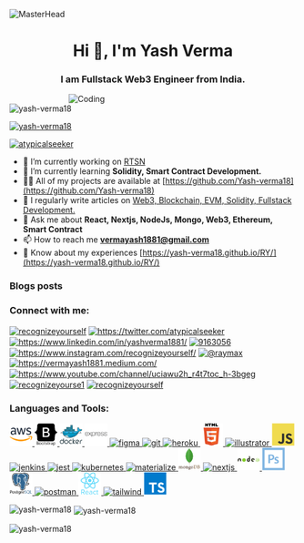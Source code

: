 ![MasterHead](https://i.pinimg.com/originals/cc/8a/fa/cc8afa2e04a7be398bc725630ec8ae70.jpg)

<h1 align="center">Hi 👋, I'm Yash Verma</h1>
<h3 align="center">I am Fullstack Web3 Engineer from India.</h3>

<img align="right" alt="Coding" width="400" src="https://i.pinimg.com/564x/cc/8a/fa/cc8afa2e04a7be398bc725630ec8ae70.jpg">

<p align="left"> <img src="https://komarev.com/ghpvc/?username=yash-verma18&label=Profile%20views&color=0e75b6&style=flat" alt="yash-verma18" /> </p>

<p align="left"> <a href="https://github.com/ryo-ma/github-profile-trophy"><img src="https://github-profile-trophy.vercel.app/?username=yash-verma18" alt="yash-verma18" /></a> </p>

<p align="left"> <a href="https://twitter.com/atypicalseeker" target="blank"><img src="https://img.shields.io/twitter/follow/atypicalseeker?logo=twitter&style=for-the-badge" alt="atypicalseeker" /></a> </p>

- 🔭 I’m currently working on [RTSN](https://rtsn.xyz/)
- 🌱 I’m currently learning **Solidity, Smart Contract Development.**
- 👨‍💻 All of my projects are available at [https://github.com/Yash-verma18](https://github.com/Yash-verma18)
- 📝 I regularly write articles on [Web3, Blockchain, EVM, Solidity, Fullstack Development.](https://defideveloper.hashnode.dev/)
- 💬 Ask me about **React, Nextjs, NodeJs, Mongo, Web3, Ethereum, Smart Contract**
- 📫 How to reach me **vermayash1881@gmail.com**
- 📄 Know about my experiences [https://yash-verma18.github.io/RY/](https://yash-verma18.github.io/RY/)

### Blogs posts
<!-- BLOG-POST-LIST:START -->
<!-- BLOG-POST-LIST:END -->

<h3 align="left">Connect with me:</h3>
<p align="left">
<a href="https://dev.to/recognizeyourself" target="blank"><img align="center" src="https://raw.githubusercontent.com/rahuldkjain/github-profile-readme-generator/master/src/images/icons/Social/devto.svg" alt="recognizeyourself" height="30" width="40" /></a>
<a href="https://twitter.com/https://twitter.com/atypicalseeker" target="blank"><img align="center" src="https://raw.githubusercontent.com/rahuldkjain/github-profile-readme-generator/master/src/images/icons/Social/twitter.svg" alt="https://twitter.com/atypicalseeker" height="30" width="40" /></a>
<a href="https://linkedin.com/in/https://www.linkedin.com/in/yashverma1881/" target="blank"><img align="center" src="https://raw.githubusercontent.com/rahuldkjain/github-profile-readme-generator/master/src/images/icons/Social/linked-in-alt.svg" alt="https://www.linkedin.com/in/yashverma1881/" height="30" width="40" /></a>
<a href="https://stackoverflow.com/users/9163056" target="blank"><img align="center" src="https://raw.githubusercontent.com/rahuldkjain/github-profile-readme-generator/master/src/images/icons/Social/stack-overflow.svg" alt="9163056" height="30" width="40" /></a>
<a href="https://instagram.com/https://www.instagram.com/recognizeyourself/" target="blank"><img align="center" src="https://raw.githubusercontent.com/rahuldkjain/github-profile-readme-generator/master/src/images/icons/Social/instagram.svg" alt="https://www.instagram.com/recognizeyourself/" height="30" width="40" /></a>
<a href="https://hashnode.com/@raymax" target="blank"><img align="center" src="https://raw.githubusercontent.com/rahuldkjain/github-profile-readme-generator/master/src/images/icons/Social/hashnode.svg" alt="@raymax" height="30" width="40" /></a>
<a href="https://medium.com/https://vermayash1881.medium.com/" target="blank"><img align="center" src="https://raw.githubusercontent.com/rahuldkjain/github-profile-readme-generator/master/src/images/icons/Social/medium.svg" alt="https://vermayash1881.medium.com/" height="30" width="40" /></a>
<a href="https://www.youtube.com/c/https://www.youtube.com/channel/uciawu2h_r4t7toc_h-3bgeg" target="blank"><img align="center" src="https://raw.githubusercontent.com/rahuldkjain/github-profile-readme-generator/master/src/images/icons/Social/youtube.svg" alt="https://www.youtube.com/channel/uciawu2h_r4t7toc_h-3bgeg" height="30" width="40" /></a>
<a href="https://www.hackerrank.com/recognizeyourse1" target="blank"><img align="center" src="https://raw.githubusercontent.com/rahuldkjain/github-profile-readme-generator/master/src/images/icons/Social/hackerrank.svg" alt="recognizeyourse1" height="30" width="40" /></a>
<a href="https://www.leetcode.com/recognizeyourself" target="blank"><img align="center" src="https://raw.githubusercontent.com/rahuldkjain/github-profile-readme-generator/master/src/images/icons/Social/leet-code.svg" alt="recognizeyourself" height="30" width="40" /></a>
</p>

<h3 align="left">Languages and Tools:</h3>
<p align="left"> <a href="https://aws.amazon.com" target="_blank" rel="noreferrer"> <img src="https://raw.githubusercontent.com/devicons/devicon/master/icons/amazonwebservices/amazonwebservices-original-wordmark.svg" alt="aws" width="40" height="40"/> </a> <a href="https://getbootstrap.com" target="_blank" rel="noreferrer"> <img src="https://raw.githubusercontent.com/devicons/devicon/master/icons/bootstrap/bootstrap-plain-wordmark.svg" alt="bootstrap" width="40" height="40"/> </a> <a href="https://www.docker.com/" target="_blank" rel="noreferrer"> <img src="https://raw.githubusercontent.com/devicons/devicon/master/icons/docker/docker-original-wordmark.svg" alt="docker" width="40" height="40"/> </a> <a href="https://expressjs.com" target="_blank" rel="noreferrer"> <img src="https://raw.githubusercontent.com/devicons/devicon/master/icons/express/express-original-wordmark.svg" alt="express" width="40" height="40"/> </a> <a href="https://www.figma.com/" target="_blank" rel="noreferrer"> <img src="https://www.vectorlogo.zone/logos/figma/figma-icon.svg" alt="figma" width="40" height="40"/> </a> <a href="https://git-scm.com/" target="_blank" rel="noreferrer"> <img src="https://www.vectorlogo.zone/logos/git-scm/git-scm-icon.svg" alt="git" width="40" height="40"/> </a> <a href="https://heroku.com" target="_blank" rel="noreferrer"> <img src="https://www.vectorlogo.zone/logos/heroku/heroku-icon.svg" alt="heroku" width="40" height="40"/> </a> <a href="https://www.w3.org/html/" target="_blank" rel="noreferrer"> <img src="https://raw.githubusercontent.com/devicons/devicon/master/icons/html5/html5-original-wordmark.svg" alt="html5" width="40" height="40"/> </a> <a href="https://www.adobe.com/in/products/illustrator.html" target="_blank" rel="noreferrer"> <img src="https://www.vectorlogo.zone/logos/adobe_illustrator/adobe_illustrator-icon.svg" alt="illustrator" width="40" height="40"/> </a> <a href="https://developer.mozilla.org/en-US/docs/Web/JavaScript" target="_blank" rel="noreferrer"> <img src="https://raw.githubusercontent.com/devicons/devicon/master/icons/javascript/javascript-original.svg" alt="javascript" width="40" height="40"/> </a> <a href="https://www.jenkins.io" target="_blank" rel="noreferrer"> <img src="https://www.vectorlogo.zone/logos/jenkins/jenkins-icon.svg" alt="jenkins" width="40" height="40"/> </a> <a href="https://jestjs.io" target="_blank" rel="noreferrer"> <img src="https://www.vectorlogo.zone/logos/jestjsio/jestjsio-icon.svg" alt="jest" width="40" height="40"/> </a> <a href="https://kubernetes.io" target="_blank" rel="noreferrer"> <img src="https://www.vectorlogo.zone/logos/kubernetes/kubernetes-icon.svg" alt="kubernetes" width="40" height="40"/> </a> <a href="https://materializecss.com/" target="_blank" rel="noreferrer"> <img src="https://raw.githubusercontent.com/prplx/svg-logos/5585531d45d294869c4eaab4d7cf2e9c167710a9/svg/materialize.svg" alt="materialize" width="40" height="40"/> </a> <a href="https://www.mongodb.com/" target="_blank" rel="noreferrer"> <img src="https://raw.githubusercontent.com/devicons/devicon/master/icons/mongodb/mongodb-original-wordmark.svg" alt="mongodb" width="40" height="40"/> </a> <a href="https://nextjs.org/" target="_blank" rel="noreferrer"> <img src="https://cdn.worldvectorlogo.com/logos/nextjs-2.svg" alt="nextjs" width="40" height="40"/> </a> <a href="https://nodejs.org" target="_blank" rel="noreferrer"> <img src="https://raw.githubusercontent.com/devicons/devicon/master/icons/nodejs/nodejs-original-wordmark.svg" alt="nodejs" width="40" height="40"/> </a> <a href="https://www.photoshop.com/en" target="_blank" rel="noreferrer"> <img src="https://raw.githubusercontent.com/devicons/devicon/master/icons/photoshop/photoshop-line.svg" alt="photoshop" width="40" height="40"/> </a> <a href="https://www.postgresql.org" target="_blank" rel="noreferrer"> <img src="https://raw.githubusercontent.com/devicons/devicon/master/icons/postgresql/postgresql-original-wordmark.svg" alt="postgresql" width="40" height="40"/> </a> <a href="https://postman.com" target="_blank" rel="noreferrer"> <img src="https://www.vectorlogo.zone/logos/getpostman/getpostman-icon.svg" alt="postman" width="40" height="40"/> </a> <a href="https://reactjs.org/" target="_blank" rel="noreferrer"> <img src="https://raw.githubusercontent.com/devicons/devicon/master/icons/react/react-original-wordmark.svg" alt="react" width="40" height="40"/> </a> <a href="https://tailwindcss.com/" target="_blank" rel="noreferrer"> <img src="https://www.vectorlogo.zone/logos/tailwindcss/tailwindcss-icon.svg" alt="tailwind" width="40" height="40"/> </a> <a href="https://www.typescriptlang.org/" target="_blank" rel="noreferrer"> <img src="https://raw.githubusercontent.com/devicons/devicon/master/icons/typescript/typescript-original.svg" alt="typescript" width="40" height="40"/> </a> </p>

<p><img align="left" src="https://github-readme-stats.vercel.app/api/top-langs?username=yash-verma18&show_icons=true&locale=en&layout=compact" alt="yash-verma18" /></p>

<p>&nbsp;<img align="center" src="https://github-readme-stats.vercel.app/api?username=yash-verma18&show_icons=true&locale=en" alt="yash-verma18" /></p>

<p><img align="center" src="https://github-readme-streak-stats.herokuapp.com/?user=yash-verma18&" alt="yash-verma18" /></p>

